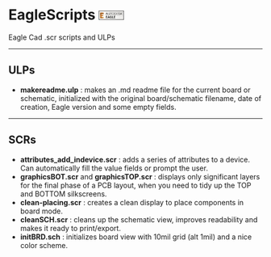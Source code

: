 # EagleScripts <img src="eaglelogo.jpg" alt="eagle icon" width="50"/>
Eagle Cad .scr scripts and ULPs

---
## ULPs

 - **makereadme.ulp** : makes an .md readme file for the current board or schematic, initialized with the original board/schematic filename, date of creation, Eagle version and some empty fields.

---
## SCRs
 - **attributes_add_indevice.scr** : adds a series of attributes to a device. Can automatically fill the value fields or prompt the user.
 - **graphicsBOT.scr** and **graphicsTOP.scr** : displays only significant layers for the final phase of a PCB layout, when you need to tidy up the TOP and BOTTOM silkscreens.
 - **clean-placing.scr** : creates a clean display to place components in board mode.
 - **cleanSCH.scr** : cleans up the schematic view, improves readability and makes it ready to print/export.
 - **initBRD.sch** : initializes board view with 10mil grid (alt 1mil) and a nice color scheme.
 
